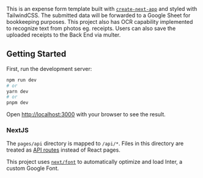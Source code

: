 This is an expense form template built with [`create-next-app`](https://github.com/vercel/next.js/tree/canary/packages/create-next-app) and styled with TailwindCSS. The submitted data will be forwarded to a Google Sheet for bookkeeping purposes. This project also has OCR capability implemented to recognize text from photos eg. receipts. Users can also save the uploaded receipts to the Back End via multer. 

## Getting Started

First, run the development server:

```bash
npm run dev
# or
yarn dev
# or
pnpm dev
```

Open [http://localhost:3000](http://localhost:3000) with your browser to see the result.

### NextJS

The `pages/api` directory is mapped to `/api/*`. Files in this directory are treated as [API routes](https://nextjs.org/docs/api-routes/introduction) instead of React pages.

This project uses [`next/font`](https://nextjs.org/docs/basic-features/font-optimization) to automatically optimize and load Inter, a custom Google Font.

